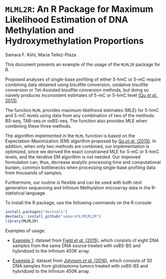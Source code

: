 # `MLML2R`: An R Package for Maximum Likelihood Estimation of DNA Methylation and Hydroxymethylation Proportions

Samara F. Kiihl, Maria Tellez-Plaza  


This document presents an example of the usage of the `MLML2R` package for R.


Proposed analyses of single-base profiling of either 5-hmC or 5-mC require combining data obtained using bisulfite conversion, oxidative bisulfite conversion or Tet-Assisted bisulfite conversion methods, but doing so naively produces inconsistent estimates of 5-mC or 5-hmC level [(Qu *et al.*, 2013)](https://www.ncbi.nlm.nih.gov/pmc/articles/PMC3789553/). 


The function `MLML` provides maximum likelihood estimates (MLE) for 5-hmC and 5-mC levels using data from any combination of two of the methods: BS-seq, TAB-seq or oxBS-seq. The function also provides MLE when combining these three methods.

The algorithm implemented in the `MLML` function is based on the Expectation-Maximization (EM) algorithm proposed by [Qu *et al.* (2013)](https://www.ncbi.nlm.nih.gov/pmc/articles/PMC3789553/). In addition, when only two methods are combined, our implementation is optimized, since we derived the exact constrained MLE for 5-mC or 5-hmC levels, and the iterative EM algorithm is not needed. Our improved formulation can, thus, decrease analytic processing time and computational burden, common bottlenecks when processing single-base profiling data from thousands of samples.

Furthermore, our routine is flexible and can be used with both next generation sequencing and Infinium Methylation microarray data in the R-statistical language.



To install the R package, use the following commands on the R console:


```r
install.packages("devtools")
devtools::install_github("samarafk/MLML2R")
library(MLML2R)
```

Examples of usage:

* [Example 1](./data-raw/example1/): dataset from [Field *et al.* (2015)](https://doi.org/10.1371/journal.pone.0118202), which consists of eight DNA samples from the same DNA source treated with oxBS-BS and hybridized to the Infinium 450K array.

* [Example 2](./data-raw/example2/): dataset from [Johnson *et al.* (2016)](https://www.ncbi.nlm.nih.gov/pubmed/27886174), which consists of 30 DNA samples from glioblastoma tumors treated with oxBS-BS and hybridized to the Infinium 450K array.
